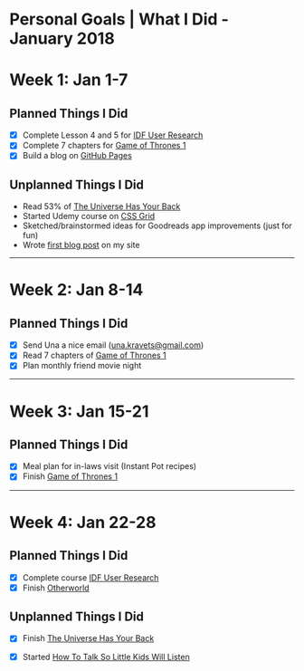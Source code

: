 Personal Goals | What I Did - January 2018
==============

# Week 1: Jan 1-7

## Planned Things I Did 
- [x] Complete Lesson 4 and 5 for [IDF User Research](https://github.com/candicodeit/personal-goals/projects/1)
- [x] Complete 7 chapters for [Game of Thrones 1](https://www.goodreads.com/book/show/13496.A_Game_of_Thrones)
- [x] Build a blog on [GitHub Pages](https://candicodeit.github.io/githubpages/)

## Unplanned Things I Did
- Read 53% of [The Universe Has Your Back](https://www.goodreads.com/book/show/30812840-the-universe-has-your-back)
- Started Udemy course on [CSS Grid](https://github.com/candicodeit/udemy/projects/1)
- Sketched/brainstormed ideas for Goodreads app improvements (just for fun)
- Wrote [first blog post](https://candicodeit.github.io/githubpages/week-of-learning) on my site

---

# Week 2: Jan 8-14

## Planned Things I Did
- [x] Send Una a nice email (una.kravets@gmail.com)
- [x] Read 7 chapters of [Game of Thrones 1](https://www.goodreads.com/book/show/13496.A_Game_of_Thrones)
- [x] Plan monthly friend movie night

---

# Week 3: Jan 15-21

## Planned Things I Did 
- [x] Meal plan for in-laws visit (Instant Pot recipes)
- [x] Finish [Game of Thrones 1](https://www.goodreads.com/book/show/13496.A_Game_of_Thrones)

--- 

# Week 4: Jan 22-28

## Planned Things I Did 
- [x] Complete course [IDF User Research](https://github.com/candicodeit/personal-goals/projects/1)
- [x] Finish [Otherworld](https://www.goodreads.com/book/show/28238589-otherworld)

## Unplanned Things I Did
- [x] Finish [The Universe Has Your Back](https://www.goodreads.com/book/show/28956892-the-universe-has-your-back)
- [x] Started [How To Talk So Little Kids Will Listen](https://www.goodreads.com/book/show/29430725-how-to-talk-so-little-kids-will-listen)

